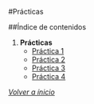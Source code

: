 #Prácticas

##Índice de contenidos

1. **Prácticas**
	* [Práctica 1](Práctica1)
	* [Práctica 2](Práctica2)
	* [Práctica 3](Práctica3)
	* [Práctica 4](Práctica4)

*[Volver a ínicio]( ../../../)*
